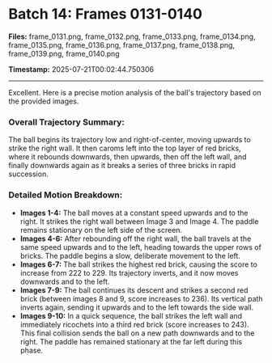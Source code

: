 # Batch 14: Frames 0131-0140

**Files:** frame_0131.png, frame_0132.png, frame_0133.png, frame_0134.png, frame_0135.png, frame_0136.png, frame_0137.png, frame_0138.png, frame_0139.png, frame_0140.png

**Timestamp:** 2025-07-21T00:02:44.750306

---

Excellent. Here is a precise motion analysis of the ball's trajectory based on the provided images.

### Overall Trajectory Summary:
The ball begins its trajectory low and right-of-center, moving upwards to strike the right wall. It then caroms left into the top layer of red bricks, where it rebounds downwards, then upwards, then off the left wall, and finally downwards again as it breaks a series of three bricks in rapid succession.

### Detailed Motion Breakdown:
*   **Images 1-4:** The ball moves at a constant speed upwards and to the right. It strikes the right wall between Image 3 and Image 4. The paddle remains stationary on the left side of the screen.
*   **Images 4-6:** After rebounding off the right wall, the ball travels at the same speed upwards and to the left, heading towards the upper rows of bricks. The paddle begins a slow, deliberate movement to the left.
*   **Images 6-7:** The ball strikes the highest red brick, causing the score to increase from 222 to 229. Its trajectory inverts, and it now moves downwards and to the left.
*   **Images 7-9:** The ball continues its descent and strikes a second red brick (between images 8 and 9, score increases to 236). Its vertical path inverts again, sending it upwards and to the left towards the side wall.
*   **Images 9-10:** In a quick sequence, the ball strikes the left wall and immediately ricochets into a third red brick (score increases to 243). This final collision sends the ball on a new path downwards and to the right. The paddle has remained stationary at the far left during this phase.
